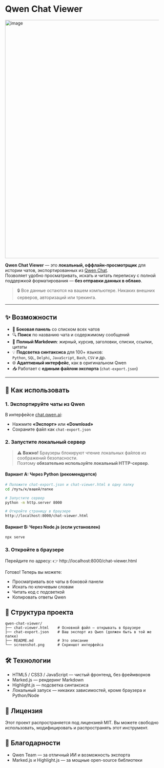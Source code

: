 # Qwen Chat Viewer

<img width="1121" height="781" alt="image" src="https://github.com/user-attachments/assets/417a27fc-58d1-48cb-ae5f-77175fb08cc1" />


**Qwen Chat Viewer** — это **локальный, оффлайн-просмотрщик** для истории чатов, экспортированных из [Qwen Chat](https://chat.qwen.ai).  
Позволяет удобно просматривать, искать и читать переписку с полной поддержкой форматирования — **без отправки данных в облако**.

> 🔒 Все данные остаются на вашем компьютере. Никаких внешних серверов, авторизаций или трекинга.

---

## ✨ Возможности

- 📁 **Боковая панель** со списком всех чатов  
- 🔍 **Поиск** по названию чата и содержимому сообщений  
- 💬 **Полный Markdown**: жирный, курсив, заголовки, списки, ссылки, цитаты  
- 💡 **Подсветка синтаксиса** для 100+ языков:  
  `Python`, `SQL`, `Delphi`, `JavaScript`, `Bash`, `CSV` и др.  
- 🌐 **Адаптивный интерфейс**, как в оригинальном Qwen  
- 📥 Работает с **единым файлом экспорта** (`chat-export.json`)

---

## 🚀 Как использовать

### 1. Экспортируйте чаты из Qwen

В интерфейсе [chat.qwen.ai](https://chat.qwen.ai):
- Нажмите **«Экспорт»** или **«Download»**
- Сохраните файл как `chat-export.json`

### 2. Запустите локальный сервер

> ⚠️ **Важно!** Браузеры блокируют чтение локальных файлов из соображений безопасности.  
> Поэтому **обязательно используйте локальный HTTP-сервер**.

#### Вариант A: Через Python (рекомендуется)

```bash
# Положите chat-export.json и chat-viewer.html в одну папку
cd /путь/к/вашей/папке

# Запустите сервер
python -m http.server 8000

# Откройте страницу в браузере
http://localhost:8000/chat-viewer.html
```
#### Вариант B: Через Node.js (если установлен)

```bash
npx serve
```
### 3. Откройте в браузере
Перейдите по адресу:
👉 http://localhost:8000/chat-viewer.html

Готово! Теперь вы можете:

- Просматривать все чаты в боковой панели
- Искать по ключевым словам
- Читать код с подсветкой
- Копировать ответы Qwen

## 📁 Структура проекта

```
qwen-chat-viewer/
├── chat-viewer.html    # Основной файл — открывать в браузере
├── chat-export.json    # Ваш экспорт из Qwen (должен быть в той же папке)
├── README.md           # Это описание
└── screenshot.png      # Скриншот интерфейса
```
## 🛠 Технологии
- HTML5 / CSS3 / JavaScript — чистый фронтенд, без фреймворков
- Marked.js — рендеринг Markdown
- Highlight.js — подсветка синтаксиса
- Локальный запуск — никаких зависимостей, кроме браузера и Python/Node

## 📄 Лицензия
Этот проект распространяется под лицензией MIT.
Вы можете свободно использовать, модифицировать и распространять этот инструмент.

## 🙌 Благодарности
- Qwen Team — за отличный ИИ и возможность экспорта
- Marked.js и Highlight.js — за мощные open-source библиотеки



